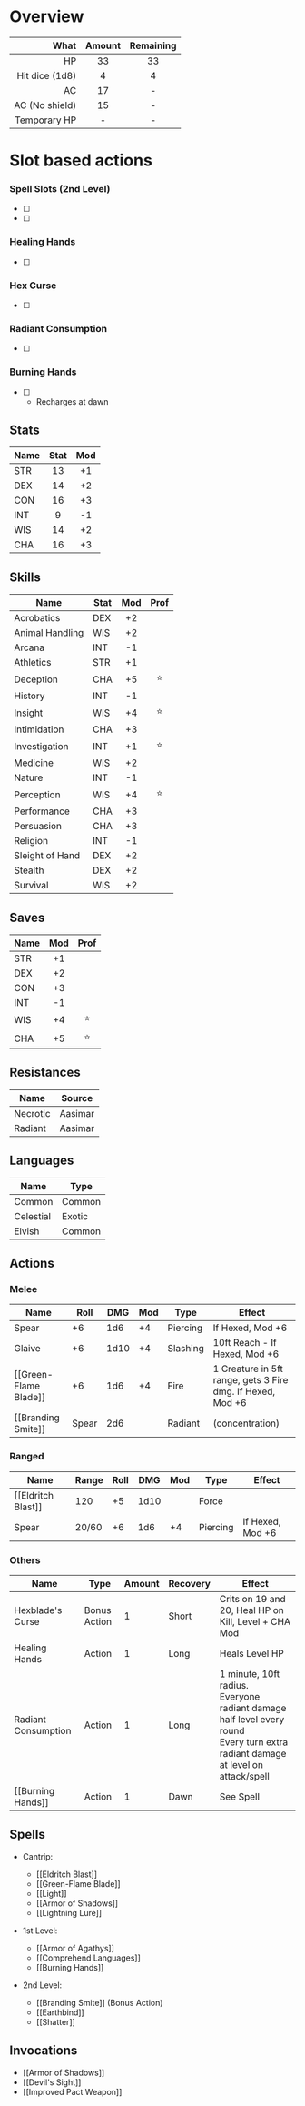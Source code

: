 # Overview
|           What | Amount | Remaining |
| -------------: | :----: | :-------: |
|             HP |   33   |    33     |
| Hit dice (1d8) |   4    |     4     |
|             AC |   17   |     -     |
| AC (No shield) |   15   |     -     |
|   Temporary HP |   -    |     -     |

# Slot based actions
### Spell Slots (2nd Level)
- [ ] 
- [ ] 
### Healing Hands
- [ ] 
### Hex Curse
- [ ] 
### Radiant Consumption
- [ ] 
### Burning Hands
- [ ]  - Recharges at dawn

## Stats
| Name | Stat | Mod |
|------|:----:|:---:|
| STR  |  13  | +1  |
| DEX  |  14  | +2  |
| CON  |  16  | +3  |
| INT  |  9   | -1  |
| WIS  |  14  | +2  |
| CHA  |  16  | +3  |

## Skills
| Name            | Stat | Mod | Prof |
|-----------------|------|:---:|:----:|
| Acrobatics      | DEX  | +2  |      |
| Animal Handling | WIS  | +2  |      |
| Arcana          | INT  | -1  |      |
| Athletics       | STR  | +1  |      |
| Deception       | CHA  | +5  |  ⭐️  |
| History         | INT  | -1  |      |
| Insight         | WIS  | +4  |  ⭐️  |
| Intimidation    | CHA  | +3  |      |
| Investigation   | INT  | +1  |  ⭐️  |
| Medicine        | WIS  | +2  |      |
| Nature          | INT  | -1  |      |
| Perception      | WIS  | +4  |  ⭐️  |
| Performance     | CHA  | +3  |      |
| Persuasion      | CHA  | +3  |      |
| Religion        | INT  | -1  |      |
| Sleight of Hand | DEX  | +2  |      |
| Stealth         | DEX  | +2  |      |
| Survival        | WIS  | +2  |      |

## Saves
| Name | Mod | Prof |
|------|:---:|:----:|
| STR  | +1  |      |
| DEX  | +2  |      |
| CON  | +3  |      |
| INT  | -1  |      |
| WIS  | +4  |  ⭐️  |
| CHA  | +5  |  ⭐️  |

## Resistances
| Name     | Source  |
|----------|---------|
| Necrotic | Aasimar |
| Radiant  | Aasimar |

## Languages
| Name      | Type   |
| --------- | ------ |
| Common    | Common |
| Celestial | Exotic |
| Elvish    | Common |

## Actions
### Melee
| Name                  | Roll  | DMG  | Mod | Type     | Effect                                                     |
| --------------------- | ----- | ---- | --- | -------- | ---------------------------------------------------------- |
| Spear                 | +6    | 1d6  | +4  | Piercing | If Hexed, Mod +6                                           |
| Glaive                | +6    | 1d10 | +4  | Slashing | 10ft Reach - If Hexed, Mod +6                                           |
| [[Green-Flame Blade]] | +6    | 1d6  | +4  | Fire     | 1 Creature in 5ft range, gets 3 Fire dmg. If Hexed, Mod +6 |
| [[Branding Smite]]    | Spear | 2d6  |     | Radiant  | (concentration)                                            |
### Ranged
| Name               | Range | Roll | DMG  | Mod | Type     | Effect           |
| ------------------ | ----- | ---- | ---- | --- | -------- | ---------------- |
| [[Eldritch Blast]] | 120   | +5   | 1d10 |     | Force    |                  |
| Spear              | 20/60 | +6   | 1d6  | +4  | Piercing | If Hexed, Mod +6 |
### Others
| Name                | Type         | Amount | Recovery | Effect                                                                                                                                 |
| ------------------- | ------------ | ------ | -------- | -------------------------------------------------------------------------------------------------------------------------------------- |
| Hexblade's Curse    | Bonus Action | 1      | Short    | Crits on 19 and 20, Heal HP on Kill, Level + CHA Mod                                                                                   |
| Healing Hands       | Action       | 1      | Long     | Heals Level HP                                                                                                                         |
| Radiant Consumption | Action       | 1      | Long     | 1 minute, 10ft radius. <br>Everyone radiant damage half level every round <br>Every turn extra radiant damage at level on attack/spell |
| [[Burning Hands]]   | Action       | 1      | Dawn     | See Spell                                                                                                                              |

## Spells
- Cantrip:
	- [[Eldritch Blast]]
	- [[Green-Flame Blade]]
	- [[Light]]
	- [[Armor of Shadows]]
	- [[Lightning Lure]]

- 1st Level:
	- [[Armor of Agathys]]
	- [[Comprehend Languages]]
	- [[Burning Hands]]

- 2nd Level:
	- [[Branding Smite]] (Bonus Action)
	- [[Earthbind]]
	- [[Shatter]]

## Invocations
- [[Armor of Shadows]]
- [[Devil's Sight]]
- [[Improved Pact Weapon]]
